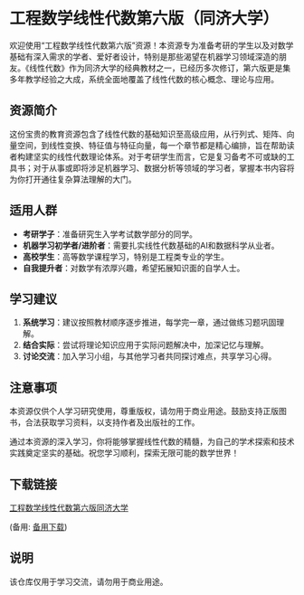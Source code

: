 # 工程数学线性代数第六版（同济大学）

欢迎使用“工程数学线性代数第六版”资源！本资源专为准备考研的学生以及对数学基础有深入需求的学者、爱好者设计，特别是那些渴望在机器学习领域深造的朋友。《线性代数》作为同济大学的经典教材之一，已经历多次修订，第六版更是集多年教学经验之大成，系统全面地覆盖了线性代数的核心概念、理论与应用。

## 资源简介

这份宝贵的教育资源包含了线性代数的基础知识至高级应用，从行列式、矩阵、向量空间，到线性变换、特征值与特征向量，每一个章节都是精心编排，旨在帮助读者构建坚实的线性代数理论体系。对于考研学生而言，它是复习备考不可或缺的工具书；对于从事或即将涉足机器学习、数据分析等领域的学习者，掌握本书内容将为你打开通往复杂算法理解的大门。

## 适用人群

- **考研学子**：准备研究生入学考试数学部分的同学。
- **机器学习初学者/进阶者**：需要扎实线性代数基础的AI和数据科学从业者。
- **高校学生**：高等数学课程学习，特别是工程类专业的学生。
- **自我提升者**：对数学有浓厚兴趣，希望拓展知识面的自学人士。

## 学习建议

1. **系统学习**：建议按照教材顺序逐步推进，每学完一章，通过做练习题巩固理解。
2. **结合实际**：尝试将理论知识应用于实际问题解决中，加深记忆与理解。
3. **讨论交流**：加入学习小组，与其他学习者共同探讨难点，共享学习心得。

## 注意事项

本资源仅供个人学习研究使用，尊重版权，请勿用于商业用途。鼓励支持正版图书，合法获取学习资料，以支持作者及出版社的工作。

通过本资源的深入学习，你将能够掌握线性代数的精髓，为自己的学术探索和技术实践奠定坚实的基础。祝您学习顺利，探索无限可能的数学世界！

## 下载链接
[工程数学线性代数第六版同济大学](https://pan.quark.cn/s/48f01ac2b47e) 

(备用: [备用下载](https://pan.baidu.com/s/1qxtmwI6AAPh9PkMW5Th_NA?pwd=1234))

## 说明

该仓库仅用于学习交流，请勿用于商业用途。
